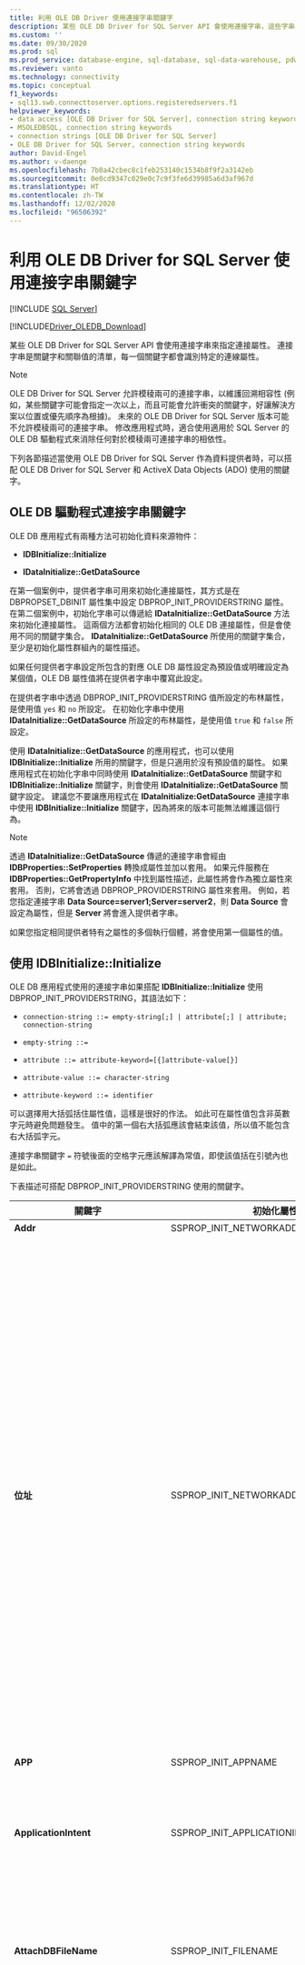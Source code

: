 ```yaml
---
title: 利用 OLE DB Driver 使用連接字串關鍵字
description: 某些 OLE DB Driver for SQL Server API 會使用連接字串，這些字串是識別特定連接屬性之關鍵字和值的清單。
ms.custom: ''
ms.date: 09/30/2020
ms.prod: sql
ms.prod_service: database-engine, sql-database, sql-data-warehouse, pdw
ms.reviewer: vanto
ms.technology: connectivity
ms.topic: conceptual
f1_keywords:
- sql13.swb.connecttoserver.options.registeredservers.f1
helpviewer_keywords:
- data access [OLE DB Driver for SQL Server], connection string keywords
- MSOLEDBSQL, connection string keywords
- connection strings [OLE DB Driver for SQL Server]
- OLE DB Driver for SQL Server, connection string keywords
author: David-Engel
ms.author: v-daenge
ms.openlocfilehash: 7b0a42cbec8c1feb253140c1534b8f9f2a3142eb
ms.sourcegitcommit: 0e0cd9347c029e0c7c9f3fe6d39985a6d3af967d
ms.translationtype: HT
ms.contentlocale: zh-TW
ms.lasthandoff: 12/02/2020
ms.locfileid: "96506392"
---
```

# <a name="using-connection-string-keywords-with-ole-db-driver-for-sql-server"></a>利用 OLE DB Driver for SQL Server 使用連接字串關鍵字
[!INCLUDE [SQL Server](../../../includes/applies-to-version/sql-asdb-asdbmi-asa-pdw.md)]

[!INCLUDE[Driver_OLEDB_Download](../../../includes/driver_oledb_download.md)]

  某些 OLE DB Driver for SQL Server API 會使用連接字串來指定連接屬性。 連接字串是關鍵字和關聯值的清單，每一個關鍵字都會識別特定的連線屬性。  
  
> [!NOTE]
> OLE DB Driver for SQL Server 允許模稜兩可的連接字串，以維護回溯相容性 (例如，某些關鍵字可能會指定一次以上，而且可能會允許衝突的關鍵字，好讓解決方案以位置或優先順序為根據)。 未來的 OLE DB Driver for SQL Server 版本可能不允許模稜兩可的連接字串。 修改應用程式時，適合使用適用於 SQL Server 的 OLE DB 驅動程式來消除任何對於模稜兩可連接字串的相依性。  
  
 下列各節描述當使用 OLE DB Driver for SQL Server 作為資料提供者時，可以搭配 OLE DB Driver for SQL Server 和 ActiveX Data Objects (ADO) 使用的關鍵字。  

## <a name="ole-db-driver-connection-string-keywords"></a>OLE DB 驅動程式連接字串關鍵字  

 OLE DB 應用程式有兩種方法可初始化資料來源物件：  
  
-   **IDBInitialize::Initialize**  
  
-   **IDataInitialize::GetDataSource**  
  
 在第一個案例中，提供者字串可用來初始化連接屬性，其方式是在 DBPROPSET_DBINIT 屬性集中設定 DBPROP_INIT_PROVIDERSTRING 屬性。 在第二個案例中，初始化字串可以傳遞給 **IDataInitialize::GetDataSource** 方法來初始化連接屬性。 這兩個方法都會初始化相同的 OLE DB 連接屬性，但是會使用不同的關鍵字集合。 **IDataInitialize::GetDataSource** 所使用的關鍵字集合，至少是初始化屬性群組內的屬性描述。  
  
 如果任何提供者字串設定所包含的對應 OLE DB 屬性設定為預設值或明確設定為某個值，OLE DB 屬性值將在提供者字串中覆寫此設定。  
  
 在提供者字串中透過 DBPROP_INIT_PROVIDERSTRING 值所設定的布林屬性，是使用值 `yes` 和 `no` 所設定。 在初始化字串中使用 **IDataInitialize::GetDataSource** 所設定的布林屬性，是使用值 `true` 和 `false` 所設定。  
  
 使用 **IDataInitialize::GetDataSource** 的應用程式，也可以使用 **IDBInitialize::Initialize** 所用的關鍵字，但是只適用於沒有預設值的屬性。 如果應用程式在初始化字串中同時使用 **IDataInitialize::GetDataSource** 關鍵字和 **IDBInitialize::Initialize** 關鍵字，則會使用 **IDataInitialize::GetDataSource** 關鍵字設定。 建議您不要讓應用程式在 **IDataInitialize:GetDataSource** 連接字串中使用 **IDBInitialize::Initialize** 關鍵字，因為將來的版本可能無法維護這個行為。  
  
> [!NOTE]  
>  透過 **IDataInitialize::GetDataSource** 傳遞的連接字串會經由 **IDBProperties::SetProperties** 轉換成屬性並加以套用。 如果元件服務在 **IDBProperties::GetPropertyInfo** 中找到屬性描述，此屬性將會作為獨立屬性來套用。 否則，它將會透過 DBPROP_PROVIDERSTRING 屬性來套用。 例如，若您指定連接字串 **Data Source=server1;Server=server2**，則 **Data Source** 會設定為屬性，但是 **Server** 將會進入提供者字串。  
  
 如果您指定相同提供者特有之屬性的多個執行個體，將會使用第一個屬性的值。  

## <a name="using-idbinitializeinitialize"></a>使用 IDBInitialize::Initialize

 OLE DB 應用程式使用的連接字串如果搭配 **IDBInitialize::Initialize** 使用 DBPROP_INIT_PROVIDERSTRING，其語法如下：  
  
 - `connection-string ::= empty-string[;] | attribute[;] | attribute; connection-string`  
  
 - `empty-string ::=`  
  
 - `attribute ::= attribute-keyword=[{]attribute-value[}]`  
  
 - `attribute-value ::= character-string`  
  
 - `attribute-keyword ::= identifier`  
  
 可以選擇用大括弧括住屬性值，這樣是很好的作法。 如此可在屬性值包含非英數字元時避免問題發生。 值中的第一個右大括弧應該會結束該值，所以值不能包含右大括弧字元。  
  
 連接字串關鍵字 `=` 符號後面的空格字元應該解譯為常值，即使該值括在引號內也是如此。  
  
 下表描述可搭配 DBPROP_INIT_PROVIDERSTRING 使用的關鍵字。  
  
|關鍵字|初始化屬性|描述|  
|-------------|-----------------------------|-----------------|  
|**Addr**|SSPROP_INIT_NETWORKADDRESS|**Address** 的同義字。|  
|**位址**|SSPROP_INIT_NETWORKADDRESS|執行 [!INCLUDE[ssNoVersion](../../../includes/ssnoversion-md.md)] 執行個體之伺服器的網路位址。 **Address** 通常是伺服器的網路名稱，不過也可能是其他名稱，例如管道、IP 位址，或 TCP/IP 通訊埠和通訊端位址。<br /><br /> 若您指定 IP 位址，請確定在 [!INCLUDE[ssNoVersion](../../../includes/ssnoversion-md.md)] 組態管理員中已啟用 TCP/IP 或具名管道通訊協定。<br /><br /> 使用 OLE DB Driver for SQL Server 時，**Address** 的值會優先於連接字串中傳遞給 **Server** 的值。 同時請注意，`Address=;` 將會連接到 **Server** 關鍵字中指定的伺服器，而 `Address= ;, Address=.;`、`Address=localhost;` 和 `Address=(local);` 都會造成與本機伺服器的連接。<br /><br /> **Address** 關鍵字的完整語法如下：<br /><br /> [_通訊協定_ **:** ]_位址_[ **,** _連接埠 &#124;\pipe\pipename_]<br /><br /> _protocol_ 可以是 **tcp** (TCP/IP)、 **lpc** (共用記憶體) 或 **np** (具名管道)。 如需有關通訊協定的詳細資訊，請參閱[設定用戶端通訊協定](../../../database-engine/configure-windows/configure-client-protocols.md)。<br /><br /> 如果未指定 _protocol_ 也未指定 **Network** 關鍵字，OLE DB Driver for SQL Server 將會使用 [!INCLUDE[ssNoVersion](../../../includes/ssnoversion-md.md)] Configuration Manager 中指定的通訊協定順序。<br /><br /> *port* 是在指定伺服器上所要連接的通訊埠。 根據預設，[!INCLUDE[ssNoVersion](../../../includes/ssnoversion-md.md)] 會使用通訊埠 1433。|   
|**APP**|SSPROP_INIT_APPNAME|識別應用程式的字串。|  
|**ApplicationIntent**|SSPROP_INIT_APPLICATIONINTENT|宣告連接到伺服器時的應用程式工作負載類型。 可能的值是 `ReadOnly` 和 `ReadWrite`。<br /><br /> 預設值為 `ReadWrite`。 如需有關 OLE DB Driver for SQL Server 對於 [!INCLUDE[ssHADR](../../../includes/sshadr-md.md)] 的支援的詳細資訊，請參閱 [OLE DB Driver for SQL Server 高可用性和災害復原支援](../features/oledb-driver-for-sql-server-support-for-high-availability-disaster-recovery.md)。|  
|**AttachDBFileName**|SSPROP_INIT_FILENAME|可附加資料庫的主要檔案名稱，包括完整路徑名稱。 若要使用 **AttachDBFileName**，您還必須使用提供者字串 Database 關鍵字來指定資料庫名稱。 如果之前已附加資料庫，[!INCLUDE[ssNoVersion](../../../includes/ssnoversion-md.md)] 不會重新附加它 (它會使用附加的資料庫當做連接的預設值)。|  
|**Authentication**<a href="#table1_1"><sup id="table1_authmode">**1**</sup></a>|SSPROP_AUTH_MODE|指定所使用的 SQL 或 Active Directory 驗證。 有效值為：<br/><ul><li>`(not set)`:由其他關鍵字決定的驗證模式。</li><li>`ActiveDirectoryPassword:`以 Azure Active Directory 識別進行的使用者名稱和密碼驗證。</li><li>`ActiveDirectoryIntegrated:`以 Azure Active Directory 識別進行的整合式驗證。</li><br/>**注意：** `ActiveDirectoryIntegrated` 關鍵字也可用於向 SQL Server 進行的 Windows 驗證。 該關鍵字會取代 `Integrated Security` (或 `Trusted_Connection`) 驗證關鍵字。 **建議** 使用 `Integrated Security` (或 `Trusted_Connection`) 關鍵字或其對應屬性的應用程式將 `Authentication` 關鍵字 (或其對應的屬性) 的值設定為 `ActiveDirectoryIntegrated`，以啟用新的加密和憑證驗證行為。<br/><br/><li>`ActiveDirectoryInteractive:`以 Azure Active Directory 識別進行的互動式驗證。 此方法支援 Azure Multi-Factor Authentication (MFA)。 </li><li>`ActiveDirectoryMSI:` [受控識別 (MSI)](/azure/active-directory/managed-identities-azure-resources/overview) 驗證。 針對使用者指派的識別，應該將使用者識別碼設定為使用者識別的物件識別碼。</li><li>`ActiveDirectoryServicePrincipal:` 與 Azure Active Directory 服務主體進行驗證。 使用者識別碼應該要設定成應用程式 (用戶端) 識別碼。 密碼應該要設定成應用程式 (用戶端) 祕密。</li><li>`SqlPassword:`利用使用者識別碼和密碼進行的驗證。</li><br/>**注意：** **建議** 使用 `SQL Server` 驗證的應用程式將 `Authentication` 關鍵字 (或其對應的屬性) 的值設定為 `SqlPassword`，以啟用 [新的加密和憑證驗證行為](../features/using-azure-active-directory.md#encryption-and-certificate-validation)。</ul>|
|**自動轉譯**|SSPROP_INIT_AUTOTRANSLATE|**AutoTranslate** 的同義字。|  
|**AutoTranslate**|SSPROP_INIT_AUTOTRANSLATE|設定 OEM/ANSI 字元轉譯。 可辨識的值為 `yes` 和 `no`。|  
|**Database**|DBPROP_INIT_CATALOG|資料庫名稱。|  
|**DataTypeCompatibility**|SSPROP_INIT_DATATYPECOMPATIBILITY|指定要使用的資料類型處理模式。 提供者資料類型和 SQL Server 2000 資料類型的可辨識值分別為 `0` 和 `80`。|  
|**加密t**<a href="#table1_1"><sup>**1**</sup></a>|SSPROP_INIT_ENCRYPT|指定當透過網路傳送資料以前，是否應該先加密資料。 可能的值是 `yes` 和 `no`。 預設值是 `no`。|  
|**FailoverPartner**|SSPROP_INIT_FAILOVERPARTNER|用於資料庫鏡像的容錯移轉伺服器名稱。|  
|**FailoverPartnerSPN**|SSPROP_INIT_FAILOVERPARTNERSPN|容錯移轉夥伴的 SPN。 預設值為空字串。 空字串會讓 OLE DB Driver for SQL Server 使用提供者產生的預設 SPN。|  
|**語言**|SSPROPT_INIT_CURRENTLANGUAGE|[!INCLUDE[ssNoVersion](../../../includes/ssnoversion-md.md)] 語言。|  
|**MarsConn**|SSPROP_INIT_MARSCONNECTION|當伺服器為 [!INCLUDE[ssVersion2005](../../../includes/ssversion2005-md.md)] 或更新版本時，啟用或停用連接上的 Multiple Active Result Sets (MARS)。 可能的值是 `yes` 和 `no`。 預設值是 `no`。|  
|**MultiSubnetFailover**|SSPROP_INIT_MULTISUBNETFAILOVER|在連接到 [!INCLUDE[ssNoVersion](../../../includes/ssnoversion-md.md)] 可用性群組的可用性群組接聽程式或 [!INCLUDE[ssNoVersion](../../../includes/ssnoversion-md.md)] 容錯移轉叢集執行個體時，一律指定 **MultiSubnetFailover=yes**。 **MultiSubnetFailover=yes** 會設定 OLE DB Driver for SQL Server ，以提供對 (目前) 使用中伺服器更快速的偵測與連接。 可能的值是 `Yes` 和 `No`。 預設值為 `No`。 例如：<br /><br /> `MultiSubnetFailover=Yes`<br /><br /> 如需有關 OLE DB Driver for SQL Server 對於 [!INCLUDE[ssHADR](../../../includes/sshadr-md.md)] 的支援的詳細資訊，請參閱 [OLE DB Driver for SQL Server 高可用性和災害復原支援](../../oledb/features/oledb-driver-for-sql-server-support-for-high-availability-disaster-recovery.md)。|  
|**Net**|SSPROP_INIT_NETWORKLIBRARY|**Network** 的同義字。|  
|**Network**|SSPROP_INIT_NETWORKLIBRARY|用來建立組織中 [!INCLUDE[ssNoVersion](../../../includes/ssnoversion-md.md)] 執行個體之連接的網路程式庫。|  
|**Network Library**|SSPROP_INIT_NETWORKLIBRARY|**Network** 的同義字。|  
|**PacketSize**|SSPROP_INIT_PACKETSIZE|表格式資料流 (TDS) 封包大小。 預設值為 0 (實際值將由伺服器決定)。|  
|**PersistSensitive**|DBPROP_AUTH_PERSIST_SENSITIVE_AUTHINFO|接受以 `yes` 和 `no` 作為值的字串。 使用 `no` 時，不允許使用資料來源物件來保存敏感性驗證資訊|  
|**PWD**|DBPROP_AUTH_PASSWORD|[!INCLUDE[ssNoVersion](../../../includes/ssnoversion-md.md)] 登入密碼。|  
|**Server**|DBPROP_INIT_DATASOURCE|[!INCLUDE[ssNoVersion](../../../includes/ssnoversion-md.md)] 執行個體的名稱。 此值必須是網路上的伺服器名稱、IP 位址，或是 [!INCLUDE[ssNoVersion](../../../includes/ssnoversion-md.md)] 組態管理員別名的名稱。<br /><br /> 如果沒有指定，就會連接至本機電腦上的預設執行個體。<br /><br /> **Address** 關鍵字會覆寫 **Server** 關鍵字。<br /><br /> 您可藉由指定下列其中一個項目，連接到本機伺服器上的預設執行個體：<br /><br /> **伺服器=;**<br /><br /> **伺服器=.;**<br /><br /> **伺服器=(local);**<br /><br /> **伺服器=(local);**<br /><br /> **伺服器=(localhost);**<br /><br /> **Server=(localdb)\\** *instancename* **;**<br /><br /> 如需有關 LocalDB 支援的詳細資訊，請參閱 [OLE DB Driver for SQL Server 的 LocalDB 支援](../../oledb/features/oledb-driver-for-sql-server-support-for-localdb.md)。<br /><br /> 若要指定的具名執行個體[!INCLUDE[ssNoVersion](../../../includes/ssnoversion-md.md)]，附加 **\\** _InstanceName_。<br /><br /> 如果未指定伺服器，就會連接到本機電腦上的預設執行個體。<br /><br /> 若您指定 IP 位址，請確定在 [!INCLUDE[ssNoVersion](../../../includes/ssnoversion-md.md)] 組態管理員中已啟用 TCP/IP 或具名管道通訊協定。<br /><br /> **Server** 關鍵字的完整語法如下：<br /><br /> **伺服器=** [_通訊協定_ **:** ]*伺服器*[ **,** _連接埠_]<br /><br /> _protocol_ 可以是 **tcp** (TCP/IP)、 **lpc** (共用記憶體) 或 **np** (具名管道)。<br /><br /> 下列是指定具名管道的範例：<br /><br /> `np:\\.\pipe\MSSQL$MYINST01\sql\query`<br /><br /> 上述程式碼行指定具名管道通訊協定 (`np`)、本機電腦上的具名管道 (`\\.\pipe`)、[!INCLUDE[ssNoVersion](../../../includes/ssnoversion-md.md)] 執行個體的名稱 (`MSSQL$MYINST01`)，以及具名管道的預設名稱 (`sql/query`)。<br /><br /> 如果未指定 *protocol* 也未指定 **Network** 關鍵字，OLE DB Driver for SQL Server 將會使用 [!INCLUDE[ssNoVersion](../../../includes/ssnoversion-md.md)] Configuration Manager 中指定的通訊協定順序。<br /><br /> *port* 是在指定伺服器上所要連接的通訊埠。 根據預設，[!INCLUDE[ssNoVersion](../../../includes/ssnoversion-md.md)] 會使用通訊埠 1433。<br /><br /> 使用 OLE DB Driver for SQL Server 時，會忽略在連接字串中傳遞給 **伺服器** 的值開頭的空格。|   
|**ServerSPN**|SSPROP_INIT_SERVERSPN|伺服器的 SPN。 預設值為空字串。 空字串會讓 OLE DB Driver for SQL Server 使用提供者產生的預設 SPN。|  
|**逾時**|DBPROP_INIT_TIMEOUT|等候資料來源初始化完成的時間量 (以秒為單位)。|  
|**TransparentNetworkIPResolution**|SSPROP_INIT_TNIR|在第一個解析的主機名稱 IP 沒有回應，且該主機名稱有多個相關聯的 IP 時影響連線順序。 TNIR 會與 MultiSubnetFailover 互動，以提供不同的連線順序。 可能的值是 `Yes` 和 `No`。 預設值是 `Yes`。 如需詳細資訊，請參閱[使用透明網路 IP 解析](../../oledb/features/using-transparent-network-ip-resolution.md)。|  
|**Trusted_Connection**|DBPROP_AUTH_INTEGRATED|當為 `yes` 時，會指示 OLE DB Driver for SQL Server 使用 Windows 驗證進行登入驗證。 否則，OLE DB Driver for SQL Server 將會使用 [!INCLUDE[ssNoVersion](../../../includes/ssnoversion-md.md)] 使用者名稱和密碼進行登入驗證，且必須指定 UID 和 PWD 關鍵字。|  
|**TrustServerCertificate**<a href="#table1_1"><sup>**1**</sup></a>|SSPROP_INIT_TRUST_SERVER_CERTIFICATE|接受以 `yes` 和 `no` 作為值的字串。 預設為 `no`，這表示將會驗證伺服器憑證。|  
|**UID**|DBPROP_AUTH_USERID|[!INCLUDE[ssNoVersion](../../../includes/ssnoversion-md.md)] 登入名稱。|  
|**UseFMTONLY**|SSPROP_INIT_USEFMTONLY|控制連線到 [!INCLUDE[ssSQL11](../../../includes/sssql11-md.md)] 及更新版本時，如何擷取中繼資料。 可能的值是 `yes` 和 `no`。 預設值是 `no`。<br /><br />根據預設，OLE DB Driver for SQL Server 會使用 [sp_describe_first_result_set](../../../relational-databases/system-stored-procedures/sp-describe-first-result-set-transact-sql.md) 和 [sp_describe_undeclared_parameters](../../../relational-databases/system-stored-procedures/sp-describe-undeclared-parameters-transact-sql.md) 預存程序擷取中繼資料。 這些預存程序有一些限制 (例如，在暫存資料表上操作時，這些預存程序會失敗)。 將 **UseFMTONLY** 設定為 `yes`，會指示驅動程式改為使用 [SET FMTONLY](../../../t-sql/statements/set-fmtonly-transact-sql.md) 進行中繼資料擷取。|  
|**UseProcForPrepare**|SSPROP_INIT_USEPROCFORPREP|這個關鍵字已被取代，而且 OLE DB Driver for SQL Server 會忽略其設定。|  
|**WSID**|SSPROP_INIT_WSID|工作站識別碼。|  
  
<b id="table1_1">[1]：</b>若要提升安全性，使用驗證或存取權杖初始化屬性或是其對應的連接字串關鍵字時，會修改加密和憑證驗證行為。 如需詳細資訊，請參閱[加密和憑證驗證](../features/using-azure-active-directory.md#encryption-and-certificate-validation)。

## <a name="using-idatainitializegetdatasource"></a>使用 IDataInitialize::GetDataSource

 OLE DB 應用程式使用的連接字串如果使用 **IDataInitialize::GetDataSource**，其語法如下：  
  
 - `connection-string ::= empty-string[;] | attribute[;] | attribute; connection-string`  
  
 - `empty-string ::=`  
  
 - `attribute ::= attribute-keyword=[quote]attribute-value[quote]`  
  
 - `attribute-value ::= character-string`  
  
 - `attribute-keyword ::= identifier`  
  
 - `quote ::= " | '`  
  
 屬性的使用必須符合其範圍內所允許的語法。 例如，**WSID** 會使用大括號 ( **{}** ) 字元，而 **Application Name** 會使用單引號 ( **'** ) 或雙引號 ( **"** ) 字元。 只有字串屬性可以加上引號。 嘗試將整數或列舉屬性加上引號將會產生 `Connection String does not conform to OLE DB specification` 錯誤。  
  
 您可以選擇用單引號或雙引號括住屬性值，這樣是很好的作法。 如此可在值包含非英數字元時避免問題發生。 使用的引號字元也可出現在值當中，但前提必須是雙引號字元。  
  
 連接字串關鍵字 = 符號後面的空格字元應該解譯為常值，即使該值括在引號內也是如此。  
  
 如果連接字串具有下表所列的多個屬性，將會使用最後一個屬性的值。  
  
 下表說明可搭配 **IDataInitialize::GetDataSource** 使用的關鍵字：  
  
|關鍵字|初始化屬性|描述|  
|-------------|-----------------------------|-----------------|  
|**存取權杖**<a href="#table2_1"><sup id="table2_accesstoken">**1**</sup></a>|SSPROP_AUTH_ACCESS_TOKEN|用來向 Azure Active Directory 進行驗證的存取權杖。 <br/><br/>**注意：** 指定此關鍵字並同時指定 `UID`、`PWD`、`Trusted_Connection` 或 `Authentication` 連接字串關鍵字或其對應的屬性/關鍵字是錯誤。|
|**應用程式名稱**|SSPROP_INIT_APPNAME|識別應用程式的字串。|  
|**Application Intent**|SSPROP_INIT_APPLICATIONINTENT|宣告連接到伺服器時的應用程式工作負載類型。 可能的值是 `ReadOnly` 和 `ReadWrite`。<br /><br /> 預設值為 `ReadWrite`。 如需有關 OLE DB Driver for SQL Server 對於 [!INCLUDE[ssHADR](../../../includes/sshadr-md.md)] 的支援的詳細資訊，請參閱 [OLE DB Driver for SQL Server 高可用性和災害復原支援](../features/oledb-driver-for-sql-server-support-for-high-availability-disaster-recovery.md)。|  
|**Authentication**<a href="#table2_1"><sup>**1**</sup></a>|SSPROP_AUTH_MODE|指定所使用的 SQL 或 Active Directory 驗證。 有效值為：<br/><ul><li>`(not set)`:由其他關鍵字決定的驗證模式。</li><li>`ActiveDirectoryPassword:`以 Azure Active Directory 識別進行的使用者名稱和密碼驗證。</li><li>`ActiveDirectoryIntegrated:`以 Azure Active Directory 識別進行的整合式驗證。</li><br/>**注意：** `ActiveDirectoryIntegrated` 關鍵字也可用於向 SQL Server 進行的 Windows 驗證。 該關鍵字會取代 `Integrated Security` (或 `Trusted_Connection`) 驗證關鍵字。 **建議** 使用 `Integrated Security` (或 `Trusted_Connection`) 關鍵字或其對應屬性的應用程式將 `Authentication` 關鍵字 (或其對應的屬性) 的值設定為 `ActiveDirectoryIntegrated`，以啟用新的加密和憑證驗證行為。<br/><br/><li>`ActiveDirectoryInteractive:`以 Azure Active Directory 識別進行的互動式驗證。 此方法支援 Azure Multi-Factor Authentication (MFA)。 </li><li>`ActiveDirectoryMSI:` [受控識別 (MSI)](/azure/active-directory/managed-identities-azure-resources/overview) 驗證。 針對使用者指派的識別，應該將使用者識別碼設定為使用者識別的物件識別碼。</li><li>`ActiveDirectoryServicePrincipal:` 與 Azure Active Directory 服務主體進行驗證。 使用者識別碼應該要設定成應用程式 (用戶端) 識別碼。 密碼應該要設定成應用程式 (用戶端) 祕密。</li><li>`SqlPassword:`利用使用者識別碼和密碼進行的驗證。</li><br/>**注意：** **建議** 使用 `SQL Server` 驗證的應用程式將 `Authentication` 關鍵字 (或其對應的屬性) 的值設定為 `SqlPassword`，以啟用 [新的加密和憑證驗證行為](../features/using-azure-active-directory.md#encryption-and-certificate-validation)。</ul>|
|**自動轉譯**|SSPROP_INIT_AUTOTRANSLATE|**AutoTranslate** 的同義字。|  
|**AutoTranslate**|SSPROP_INIT_AUTOTRANSLATE|設定 OEM/ANSI 字元轉譯。 可辨識的值為 `true` 和 `false`。|  
|**連接逾時**|DBPROP_INIT_TIMEOUT|等候資料來源初始化完成的時間量 (以秒為單位)。|  
|**Current Language**|SSPROPT_INIT_CURRENTLANGUAGE|[!INCLUDE[ssNoVersion](../../../includes/ssnoversion-md.md)] 語言名稱。|  
|**資料來源**|DBPROP_INIT_DATASOURCE|組織中 [!INCLUDE[ssNoVersion](../../../includes/ssnoversion-md.md)] 執行個體的名稱。<br /><br /> 如果沒有指定，就會連接至本機電腦上的預設執行個體。<br /><br /> 如需有關有效位址語法的詳細資訊，請參閱本主題中對於 **Server** 關鍵字的說明。|  
|**DataTypeCompatibility**|SSPROP_INIT_DATATYPECOMPATIBILITY|指定要使用的資料類型處理模式。 提供者資料類型和 [!INCLUDE[ssVersion2000](../../../includes/ssversion2000-md.md)] 資料類型的可辨識值分別為 `0` 和 `80`。|  
|**Failover Partner**|SSPROP_INIT_FAILOVERPARTNER|用於資料庫鏡像的容錯移轉伺服器名稱。|  
|**Failover Partner SPN**|SSPROP_INIT_FAILOVERPARTNERSPN|容錯移轉夥伴的 SPN。 預設值為空字串。 空字串會讓 OLE DB Driver for SQL Server 使用提供者產生的預設 SPN。|  
|**初始目錄**|DBPROP_INIT_CATALOG|資料庫名稱。|  
|**初始檔案名稱**|SSPROP_INIT_FILENAME|可附加資料庫的主要檔案名稱，包括完整路徑名稱。 若要使用 **AttachDBFileName**，您還必須使用提供者字串 DATABASE 關鍵字來指定資料庫名稱。 如果之前已附加資料庫，[!INCLUDE[ssNoVersion](../../../includes/ssnoversion-md.md)] 不會重新附加它 (它會使用附加的資料庫當做連接的預設值)。|  
|**整合式安全性**|DBPROP_AUTH_INTEGRATED|接受 `SSPI` 值進行 Windows 驗證。|  
|**MARS Connection**|SSPROP_INIT_MARSCONNECTION|啟用或停用連接上的 Multiple Active Result Sets (MARS)。 可辨識的值為 `true` 和 `false`。 預設值為 `false`。|  
|**MultiSubnetFailover**|SSPROP_INIT_MULTISUBNETFAILOVER|在連接到 [!INCLUDE[ssNoVersion](../../../includes/ssnoversion-md.md)] 可用性群組的可用性群組接聽程式或 [!INCLUDE[ssNoVersion](../../../includes/ssnoversion-md.md)] 容錯移轉叢集執行個體時，一律指定 **MultiSubnetFailover=True**。 **MultiSubnetFailover=True** 會設定 OLE DB Driver for SQL Server ，以提供對 (目前) 使用中伺服器更快速的偵測與連線。 可能的值是 `True` 和 `False`。 預設值為 `False`。 例如：<br /><br /> `MultiSubnetFailover=True`<br /><br /> 如需有關 OLE DB Driver for SQL Server 對於 [!INCLUDE[ssHADR](../../../includes/sshadr-md.md)] 的支援的詳細資訊，請參閱 [OLE DB Driver for SQL Server 高可用性和災害復原支援](../features/oledb-driver-for-sql-server-support-for-high-availability-disaster-recovery.md)。|  
|**Network Address**|SSPROP_INIT_NETWORKADDRESS|組織中 [!INCLUDE[ssNoVersion](../../../includes/ssnoversion-md.md)] 執行個體的網路位址。<br /><br /> 如需有關有效位址語法的詳細資訊，請參閱本主題中對於 **Address** 關鍵字的說明。|  
|**Network Library**|SSPROP_INIT_NETWORKLIBRARY|用來建立組織中 [!INCLUDE[ssNoVersion](../../../includes/ssnoversion-md.md)] 執行個體之連接的網路程式庫。|  
|**封包大小**|SSPROP_INIT_PACKETSIZE|表格式資料流 (TDS) 封包大小。 預設值為 0 (實際值將由伺服器決定)。|  
|**密碼**|DBPROP_AUTH_PASSWORD|[!INCLUDE[ssNoVersion](../../../includes/ssnoversion-md.md)] 登入密碼。|  
|**保存安全性資訊**|DBPROP_AUTH_PERSIST_SENSITIVE_AUTHINFO|接受以 `true` 和 `false` 作為值的字串。 當為 `false` 時，不允許使用資料來源物件來保存敏感性驗證資訊|  
|**提供者**||對於 OLE DB Driver for SQL Server，這應該是 "MSOLEDBSQL"。|  
|**Server SPN**|SSPROP_INIT_SERVERSPN|伺服器的 SPN。 預設值為空字串。 空字串會讓 OLE DB Driver for SQL Server 使用提供者產生的預設 SPN。|  
|**TransparentNetworkIPResolution**|SSPROP_INIT_TNIR|在第一個解析的主機名稱 IP 沒有回應，且該主機名稱有多個相關聯的 IP 時影響連線順序。 TNIR 會與 MultiSubnetFailover 互動，以提供不同的連線順序。 可能的值是 `True` 和 `False`。 預設值是 `True`。 如需詳細資訊，請參閱[使用透明網路 IP 解析](../../oledb/features/using-transparent-network-ip-resolution.md)。|  
|**信任伺服器憑證**<a href="#table2_1"><sup>**1**</sup></a>|SSPROP_INIT_TRUST_SERVER_CERTIFICATE|接受以 `true` 和 `false` 作為值的字串。 預設為 `false`，這表示將會驗證伺服器憑證。|  
|**為資料使用加密**<a href="#table2_1"><sup>**1**</sup></a>|SSPROP_INIT_ENCRYPT|指定當透過網路傳送資料以前，是否應該先加密資料。 可能的值是 `true` 和 `false`。 預設值是 `false`。|  
|**Use FMTONLY**|SSPROP_INIT_USEFMTONLY|控制連線到 [!INCLUDE[ssSQL11](../../../includes/sssql11-md.md)] 及更新版本時，如何擷取中繼資料。 可能的值是 `true` 和 `false`。 預設值是 `false`。<br /><br />根據預設，OLE DB Driver for SQL Server 會使用 [sp_describe_first_result_set](../../../relational-databases/system-stored-procedures/sp-describe-first-result-set-transact-sql.md) 和 [sp_describe_undeclared_parameters](../../../relational-databases/system-stored-procedures/sp-describe-undeclared-parameters-transact-sql.md) 預存程序擷取中繼資料。 這些預存程序有一些限制 (例如，在暫存資料表上操作時，這些預存程序會失敗)。 將 **Use FMTONLY** 設定為 `true`，會指示驅動程式改為使用 [SET FMTONLY](../../../t-sql/statements/set-fmtonly-transact-sql.md) 進行中繼資料擷取。|  
|**使用者識別碼**|DBPROP_AUTH_USERID|[!INCLUDE[ssNoVersion](../../../includes/ssnoversion-md.md)] 登入名稱。|  
|**Workstation ID**|SSPROP_INIT_WSID|工作站識別碼。|  
  
<b id="table2_1">[1]:</b>若要提升安全性，使用驗證/存取權杖初始化屬性或其對應的連接字串關鍵字時，會修改加密和憑證驗證行為。 如需詳細資訊，請參閱[加密和憑證驗證](../features/using-azure-active-directory.md#encryption-and-certificate-validation)。

 > [!NOTE]
 > 在此連接字串中，`Old Password` 屬性會設定 SSPROP_AUTH_OLD_PASSWORD，這是無法透過提供者字串屬性取得的目前密碼 (可能已過期)。  
  
## <a name="activex-data-objects-ado-connection-string-keywords"></a>ActiveX Data Objects (ADO) 連接字串關鍵字  

 ADO 應用程式會設定 **ADODBConnection** 物件的 **ConnectionString** 屬性，或是提供連接字串當做 **ADODBConnection** 物件之 **Open** 方法的參數。  
  
 ADO 應用程式也可以使用 OLE DB **IDBInitialize::Initialize** 方法所使用的關鍵字，但是只適用於沒有預設值的屬性。 如果應用程式在初始化字串中同時使用 ADO 關鍵字和 **IDBInitialize::Initialize** 關鍵字，將會使用 ADO 關鍵字設定。 建議您只讓應用程式使用 ADO 連接字串關鍵字。  
  
 ADO 使用的連接字串具有以下語法：  
  
 - `connection-string ::= empty-string[;] | attribute[;] | attribute; connection-string`  
  
 - `empty-string ::=`  
  
 - `attribute ::= attribute-keyword=["]attribute-value["]`  
  
 - `attribute-value ::= character-string`  
  
 - `attribute-keyword ::= identifier`  
  
 可以選擇用雙引號括住屬性值，這樣是很好的作法。 如此可在值包含非英數字元時避免問題發生。 屬性值不能包含雙引號。  
  
 下表描述可搭配 ADO 連接字串使用的關鍵字：  
  
|關鍵字|初始化屬性|描述|  
|-------------|-----------------------------|-----------------|  
|**存取權杖**<a href="#table3_1"><sup id="table3_accesstoken">**1**</sup></a>|SSPROP_AUTH_ACCESS_TOKEN|用來向 Azure Active Directory 進行驗證的存取權杖。<br/><br/>**注意：** 指定此關鍵字並同時指定 `UID`、`PWD`、`Trusted_Connection` 或 `Authentication` 連接字串關鍵字或其對應的屬性/關鍵字是錯誤。|
|**Application Intent**|SSPROP_INIT_APPLICATIONINTENT|宣告連接到伺服器時的應用程式工作負載類型。 可能的值是 `ReadOnly` 和 `ReadWrite`。<br /><br /> 預設值為 `ReadWrite`。 如需有關 OLE DB Driver for SQL Server 對於 [!INCLUDE[ssHADR](../../../includes/sshadr-md.md)] 的支援的詳細資訊，請參閱 [OLE DB Driver for SQL Server 高可用性和災害復原支援](../features/oledb-driver-for-sql-server-support-for-high-availability-disaster-recovery.md)。|  
|**應用程式名稱**|SSPROP_INIT_APPNAME|識別應用程式的字串。|  
|**Authentication**<a href="#table3_1"><sup>**1**</sup></a>|SSPROP_AUTH_MODE|指定所使用的 SQL 或 Active Directory 驗證。 有效值為：<br/><ul><li>`(not set)`:由其他關鍵字決定的驗證模式。</li><li>`ActiveDirectoryPassword:`以 Azure Active Directory 識別進行的使用者名稱和密碼驗證。</li><li>`ActiveDirectoryIntegrated:`以 Azure Active Directory 識別進行的整合式驗證。</li><br/>**注意：** `ActiveDirectoryIntegrated` 關鍵字也可用於向 SQL Server 進行的 Windows 驗證。 該關鍵字會取代 `Integrated Security` (或 `Trusted_Connection`) 驗證關鍵字。 **建議** 使用 `Integrated Security` (或 `Trusted_Connection`) 關鍵字或其對應屬性的應用程式將 `Authentication` 關鍵字 (或其對應的屬性) 的值設定為 `ActiveDirectoryIntegrated`，以啟用新的加密和憑證驗證行為。<br/><br/><li>`ActiveDirectoryInteractive:`以 Azure Active Directory 識別進行的互動式驗證。 此方法支援 Azure Multi-Factor Authentication (MFA)。 </li><li>`ActiveDirectoryMSI:` [受控識別 (MSI)](/azure/active-directory/managed-identities-azure-resources/overview) 驗證。 針對使用者指派的識別，應該將使用者識別碼設定為使用者識別的物件識別碼。</li><li>`ActiveDirectoryServicePrincipal:` 與 Azure Active Directory 服務主體進行驗證。 使用者識別碼應該要設定成應用程式 (用戶端) 識別碼。 密碼應該要設定成應用程式 (用戶端) 祕密。</li><li>`SqlPassword:`利用使用者識別碼和密碼進行的驗證。</li><br/>**注意：** **建議** 使用 `SQL Server` 驗證的應用程式將 `Authentication` 關鍵字 (或其對應的屬性) 的值設定為 `SqlPassword`，以啟用 [新的加密和憑證驗證行為](../features/using-azure-active-directory.md#encryption-and-certificate-validation)。</ul>|
|**自動轉譯**|SSPROP_INIT_AUTOTRANSLATE|**AutoTranslate** 的同義字。|  
|**AutoTranslate**|SSPROP_INIT_AUTOTRANSLATE|設定 OEM/ANSI 字元轉譯。 可辨識的值為 `true` 和 `false`。|  
|**連接逾時**|DBPROP_INIT_TIMEOUT|等候資料來源初始化完成的時間量 (以秒為單位)。|  
|**Current Language**|SSPROPT_INIT_CURRENTLANGUAGE|[!INCLUDE[ssNoVersion](../../../includes/ssnoversion-md.md)] 語言名稱。|  
|**資料來源**|DBPROP_INIT_DATASOURCE|組織中 [!INCLUDE[ssNoVersion](../../../includes/ssnoversion-md.md)] 執行個體的名稱。<br /><br /> 如果沒有指定，就會連接至本機電腦上的預設執行個體。<br /><br /> 如需有關有效位址語法的詳細資訊，請參閱本主題中對於 **Server** 關鍵字的說明。|  
|**DataTypeCompatibility**|SSPROP_INIT_DATATYPECOMPATIBILITY|指定即將使用之資料類型處理的模式。 提供者資料類型和 SQL Server 2000 資料類型的可辨識值分別為 `0` 和 `80`。|  
|**Failover Partner**|SSPROP_INIT_FAILOVERPARTNER|用於資料庫鏡像的容錯移轉伺服器名稱。|  
|**Failover Partner SPN**|SSPROP_INIT_FAILOVERPARTNERSPN|容錯移轉夥伴的 SPN。 預設值為空字串。 空字串會讓 OLE DB Driver for SQL Server 使用提供者產生的預設 SPN。|  
|**初始目錄**|DBPROP_INIT_CATALOG|資料庫名稱。|  
|**初始檔案名稱**|SSPROP_INIT_FILENAME|可附加資料庫的主要檔案名稱，包括完整路徑名稱。 若要使用 **AttachDBFileName**，您還必須使用提供者字串 **DATABASE** 關鍵字來指定資料庫名稱。 如果之前已附加資料庫，則 [!INCLUDE[ssNoVersion](../../../includes/ssnoversion-md.md)] 不會重新附加該資料庫 (此產品會使用附加的資料庫作為連線的預設)。|  
|**整合式安全性**|DBPROP_AUTH_INTEGRATED|接受 `SSPI` 值進行 Windows 驗證。|  
|**MARS Connection**|SSPROP_INIT_MARSCONNECTION|當伺服器為 [!INCLUDE[ssVersion2005](../../../includes/ssversion2005-md.md)] 或更新版本時，啟用或停用連接上的 Multiple Active Result Sets (MARS)。 可辨識的值為 `true` 和 `false`。預設為 `false`。|  
|**MultiSubnetFailover**|SSPROP_INIT_MULTISUBNETFAILOVER|在連接到 [!INCLUDE[ssNoVersion](../../../includes/ssnoversion-md.md)] 可用性群組的可用性群組接聽程式或 [!INCLUDE[ssNoVersion](../../../includes/ssnoversion-md.md)] 容錯移轉叢集執行個體時，一律指定 **MultiSubnetFailover=True**。 **MultiSubnetFailover=True** 會設定 OLE DB Driver for SQL Server ，以提供對 (目前) 使用中伺服器更快速的偵測與連線。 可能的值是 `True` 和 `False`。 預設值為 `False`。 例如：<br /><br /> `MultiSubnetFailover=True`<br /><br /> 如需有關 OLE DB Driver for SQL Server 對於 [!INCLUDE[ssHADR](../../../includes/sshadr-md.md)] 的支援的詳細資訊，請參閱 [OLE DB Driver for SQL Server 高可用性和災害復原支援](../features/oledb-driver-for-sql-server-support-for-high-availability-disaster-recovery.md)。|  
|**Network Address**|SSPROP_INIT_NETWORKADDRESS|組織中 [!INCLUDE[ssNoVersion](../../../includes/ssnoversion-md.md)] 執行個體的網路位址。<br /><br /> 如需有關有效位址語法的詳細資訊，請參閱本主題中對於 **Address** 關鍵字的說明。|  
|**Network Library**|SSPROP_INIT_NETWORKLIBRARY|用來建立組織中 [!INCLUDE[ssNoVersion](../../../includes/ssnoversion-md.md)] 執行個體之連接的網路程式庫。|  
|**封包大小**|SSPROP_INIT_PACKETSIZE|表格式資料流 (TDS) 封包大小。 預設值為 0 (實際值將由伺服器決定)。|  
|**密碼**|DBPROP_AUTH_PASSWORD|[!INCLUDE[ssNoVersion](../../../includes/ssnoversion-md.md)] 登入密碼。|  
|**保存安全性資訊**|DBPROP_AUTH_PERSIST_SENSITIVE_AUTHINFO|接受以 `true` 和 `false` 作為值的字串。 當為 `false` 時，不允許使用資料來源物件來保存敏感性驗證資訊。|  
|**提供者**||針對 OLE DB Driver for SQL Server，此值為 `MSOLEDBSQL`。|  
|**Server SPN**|SSPROP_INIT_SERVERSPN|伺服器的 SPN。 預設值為空字串。 空字串會讓 OLE DB Driver for SQL Server 使用提供者產生的預設 SPN。|  
|**TransparentNetworkIPResolution**|SSPROP_INIT_TNIR|在第一個解析的主機名稱 IP 沒有回應，且該主機名稱有多個相關聯的 IP 時影響連線順序。 TNIR 會與 MultiSubnetFailover 互動，以提供不同的連線順序。 可能的值是 `True` 和 `False`。 預設值是 `True`。 如需詳細資訊，請參閱[使用透明網路 IP 解析](../../oledb/features/using-transparent-network-ip-resolution.md)。|  
|**信任伺服器憑證**<a href="#table3_1"><sup>**1**</sup></a>|SSPROP_INIT_TRUST_SERVER_CERTIFICATE|接受以 `true` 和 `false` 作為值的字串。 預設為 `false`，這表示將會驗證伺服器憑證。|  
|**為資料使用加密**<a href="#table3_1"><sup>**1**</sup></a>|SSPROP_INIT_ENCRYPT|指定當透過網路傳送資料以前，是否應該先加密資料。 可能的值是 `true` 和 `false`。 預設值是 `false`。|  
|**Use FMTONLY**|SSPROP_INIT_USEFMTONLY|控制連線到 [!INCLUDE[ssSQL11](../../../includes/sssql11-md.md)] 及更新版本時，如何擷取中繼資料。 可能的值是 `true` 和 `false`。 預設值是 `false`。<br /><br />根據預設，OLE DB Driver for SQL Server 會使用 [sp_describe_first_result_set](../../../relational-databases/system-stored-procedures/sp-describe-first-result-set-transact-sql.md) 和 [sp_describe_undeclared_parameters](../../../relational-databases/system-stored-procedures/sp-describe-undeclared-parameters-transact-sql.md) 預存程序擷取中繼資料。 這些預存程序有一些限制 (例如，在暫存資料表上操作時，這些預存程序會失敗)。 將 **Use FMTONLY** 設定為 `true`，會指示驅動程式改為使用 [SET FMTONLY](../../../t-sql/statements/set-fmtonly-transact-sql.md) 進行中繼資料擷取。|  
|**使用者識別碼**|DBPROP_AUTH_USERID|[!INCLUDE[ssNoVersion](../../../includes/ssnoversion-md.md)] 登入名稱。|  
|**Workstation ID**|SSPROP_INIT_WSID|工作站識別碼。|  
  
<b id="table3_1">[1]:</b>若要提升安全性，使用驗證/存取權杖初始化屬性或其對應的連接字串關鍵字時，會修改加密和憑證驗證行為。 如需詳細資訊，請參閱[加密和憑證驗證](../features/using-azure-active-directory.md#encryption-and-certificate-validation)。

 > [!NOTE] 
 > 在此連接字串中，"Old Password" 屬性會設定 SSPROP_AUTH_OLD_PASSWORD，這是無法透過提供者字串屬性取得的目前密碼 (可能已過期)。  
  
## <a name="see-also"></a>另請參閱  

 [利用 OLE DB Driver for SQL Server 建置](building-applications-with-oledb-driver-for-sql-server.md)